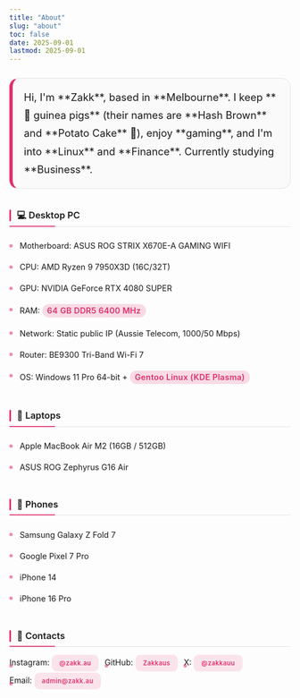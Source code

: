 ```yaml
---
title: "About"
slug: "about"
toc: false
date: 2025-09-01
lastmod: 2025-09-01
---
```

<style>
/* 使用同 zh-hant 樣式，確保雙語一致 */
:root{--about-accent:var(--hb-active,#e1306c);}
.about-page{max-width:840px;margin:0 auto;padding:.75rem 0 2.8rem;font-size:1.02rem;line-height:1.62;}
body.dark .about-page{color:#e9e9eb;}
.about-page .about-hero{font-size:1.15rem;line-height:1.75;background:#fafafa;border:1px solid #e2e3e6;border-left:6px solid var(--about-accent);border-radius:16px;padding:1.05rem 1.25rem 1.15rem;margin:0 0 2.1rem;}
body.dark .about-page .about-hero{background:#242528;border:1px solid #3a3d42;border-left-color:var(--about-accent);}
.about-page .about-hero p{margin:.65rem 0;}
.about-page strong{font-weight:600;color:var(--about-accent);background:rgba(225,48,108,.16);padding:.18rem .55rem .24rem;margin:.12rem .3rem .12rem 0;line-height:1.2;display:inline-block;border-radius:999px;letter-spacing:.3px;}
body.dark .about-page strong{background:rgba(225,48,108,.32);color:#ff8fb7;}
.about-page h3{margin:2.3rem 0 .95rem;font-size:1.02rem;line-height:1.28;font-weight:600;padding:0 0 .55rem .85rem;position:relative;border-bottom:1px solid #e2e2e4;}
body.dark .about-page h3{border-bottom:1px solid #3a3d42;}
.about-page h3:before{content:"";position:absolute;left:0;top:0;bottom:.55rem;width:3px;background:var(--about-accent);border-radius:2px;}
.about-page h3:after{content:"";position:absolute;left:0;bottom:-1px;height:2px;width:82px;background:var(--about-accent);border-radius:2px;opacity:.85;}
.about-page h3+ul{list-style:none;margin:.2rem 0 0;padding:0;}
.about-page h3+ul li{position:relative;padding:.46rem 0 .46rem 1.15rem;font-size:.9rem;}
.about-page h3+ul li:before{content:"";position:absolute;left:0;top:.98rem;width:6px;height:6px;border-radius:50%;background:var(--about-accent);opacity:.55;}
body.dark .about-page h3+ul li:before{opacity:.75;}
.about-page a[href^="http"],.about-page a[href^="mailto:"]{color:var(--about-accent);font-weight:600;text-decoration:none;transition:color .18s;}
.about-page a:hover{text-decoration:underline;}
.about-page .about-contacts{list-style:none;margin:.55rem 0 0;padding:0;display:flex;flex-wrap:wrap;gap:.55rem .65rem;}
.about-page .about-contacts li{margin:0;padding:0;}
.about-page .about-contacts a{background:rgba(225,48,108,.12);padding:.48rem .85rem .5rem;font-size:.7rem;letter-spacing:.45px;line-height:1;border-radius:9px;font-weight:600;text-decoration:none;color:var(--about-accent);transition:background .22s,color .22s;}
body.dark .about-page .about-contacts a{background:rgba(225,48,108,.30);color:#ff8fb7;}
.about-page .about-contacts a:hover{background:var(--about-accent);color:#fff;}
@media (max-width:640px){
  .about-page{font-size:.97rem;}
  .about-page .about-hero{font-size:1.05rem;padding:.85rem 1rem .95rem;}
  .about-page h3{font-size:.95rem;margin:2rem 0 .75rem;}
  .about-page h3+ul li{font-size:.86rem;padding:.4rem 0 .4rem 1rem;}
  .about-page strong{padding:.16rem .5rem .2rem;}
}
@media (prefers-reduced-motion:reduce){.about-page *{transition:none!important;}}
</style>

<div class="about-page">
  <div class="about-hero">
    Hi, I'm **Zakk**, based in **Melbourne**.  
    I keep **🐹 guinea pigs** (their names are **Hash Brown** and **Potato Cake** 🥔), enjoy **gaming**, and I'm into **Linux** and **Finance**.  
    Currently studying **Business**.
  </div>

### 💻 Desktop PC
- Motherboard: ASUS ROG STRIX X670E-A GAMING WIFI  
- CPU: AMD Ryzen 9 7950X3D (16C/32T)  
- GPU: NVIDIA GeForce RTX 4080 SUPER  
- RAM: **64 GB DDR5 6400 MHz**  
- Network: Static public IP (Aussie Telecom, 1000/50 Mbps)  
- Router: BE9300 Tri-Band Wi-Fi 7  
- OS: Windows 11 Pro 64-bit + **Gentoo Linux (KDE Plasma)**  

### 💼 Laptops
- Apple MacBook Air M2 (16GB / 512GB)  
- ASUS ROG Zephyrus G16 Air  

### 📱 Phones
- Samsung Galaxy Z Fold 7  
- Google Pixel 7 Pro  
- iPhone 14  
- iPhone 16 Pro  

### 🔗 Contacts
<ul class="about-contacts">
  <li>Instagram: <a href="https://www.instagram.com/zakk.au/" target="_blank" rel="noopener">@zakk.au</a></li>
  <li>GitHub: <a href="https://github.com/Zakkaus" target="_blank" rel="noopener">Zakkaus</a></li>
  <li>X: <a href="https://x.com/zakkauu" target="_blank" rel="noopener">@zakkauu</a></li>
  <li>Email: <a href="mailto:admin@zakk.au">admin@zakk.au</a></li>
</ul>
</div>